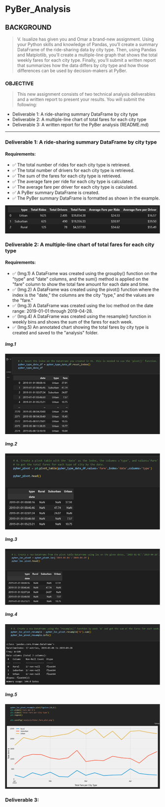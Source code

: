 # PyBer_Analysis
## BACKGROUND

> V. Isualize has given you and Omar a brand-new assignment. Using your Python skills and knowledge of Pandas, you’ll create a summary DataFrame of the ride-sharing data by city type. Then, using Pandas and Matplotlib, you’ll create a multiple-line graph that shows the total weekly fares for each city type. Finally, you’ll submit a written report that summarizes how the data differs by city type and how those differences can be used by decision-makers at PyBer.

### OBJECTIVE

>This new assignment consists of two technical analysis deliverables and a written report to present your results. 
> You will submit the following:

- Deliverable 1: A ride-sharing summary DataFrame by city type
- Deliverable 2: A multiple-line chart of total fares for each city type
- Deliverable 3: A written report for the PyBer analysis (README.md)

---

### Deliverable 1: A ride-sharing summary DataFrame by city type

#### Requirements:
- :white_check_mark: The total number of rides for each city type is retrieved. 
- :white_check_mark: The total number of drivers for each city type is retrieved. 
- :white_check_mark: The sum of the fares for each city type is retrieved. 
- :white_check_mark: The average fare per ride for each city type is calculated. 
- :white_check_mark: The average fare per driver for each city type is calculated. 
- :white_check_mark: A PyBer summary DataFrame is created.
- :white_check_mark: The PyBer summary DataFrame is formatted as shown in the example. 

![This is an image](https://github.com/jcaraway-na/PyBer_Analysis/blob/main/Resources/pyber_summary_dataframe.png)

### Deliverable 2: A multiple-line chart of total fares for each city type

#### Requirements:
- :white_check_mark: (Img.1) A DataFrame was created using the groupby() function on the "type" and "date" columns, and the sum() method is applied on the "fare" column to show the total fare amount for each date and time. 
- :white_check_mark: (Img.2) A DataFrame was created using the pivot() function where the index is the "date," the columns are the city "type," and the values are the "fare." 
- :white_check_mark: (Img.3) A DataFrame was created using the loc method on the date range: 2019-01-01 through 2019-04-28. 
- :white_check_mark: (Img.4) A DataFrame was created using the resample() function in weekly bins and shows the sum of the fares for each week. 
- :white_check_mark: (Img.5) An annotated chart showing the total fares by city type is created and saved to the "analysis" folder. 


##### Img.1

![This is an image](https://github.com/jcaraway-na/PyBer_Analysis/blob/main/Resources/pyber_dataframe_groupby.png)

##### Img.2

![This is an image](https://github.com/jcaraway-na/PyBer_Analysis/blob/main/Resources/pyber_pivot_dataframe.png)

##### Img.3

![This is an image](https://github.com/jcaraway-na/PyBer_Analysis/blob/main/Resources/pyber_dataframe_loc.png)

##### Img.4

![This is an image](https://github.com/jcaraway-na/PyBer_Analysis/blob/main/Resources/pyber_dataframe_resample.png)

##### Img.5

![This is an image](https://github.com/jcaraway-na/PyBer_Analysis/blob/main/Resources/pyber_linechart.png)

### Deliverable 3:
